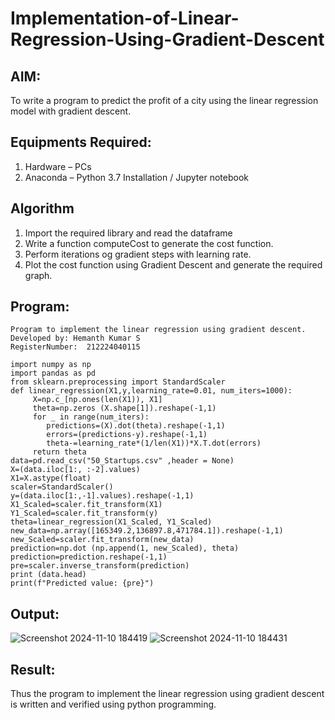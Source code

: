 # Implementation-of-Linear-Regression-Using-Gradient-Descent

## AIM:
To write a program to predict the profit of a city using the linear regression model with gradient descent.

## Equipments Required:
1. Hardware – PCs
2. Anaconda – Python 3.7 Installation / Jupyter notebook

## Algorithm
1. Import the required library and read the dataframe
2. Write a function computeCost to generate the cost function.
3. Perform iterations og gradient steps with learning rate.
4. Plot the cost function using Gradient Descent and generate the required graph.

## Program:
```
Program to implement the linear regression using gradient descent.
Developed by: Hemanth Kumar S 
RegisterNumber:  212224040115
```

```
import numpy as np
import pandas as pd
from sklearn.preprocessing import StandardScaler
def linear_regression(X1,y,learning_rate=0.01, num_iters=1000):
     X=np.c_[np.ones(len(X1)), X1]
     theta=np.zeros (X.shape[1]).reshape(-1,1)
     for _ in range(num_iters):
        predictions=(X).dot(theta).reshape(-1,1)
        errors=(predictions-y).reshape(-1,1)
        theta-=learning_rate*(1/len(X1))*X.T.dot(errors)
     return theta
data=pd.read_csv("50_Startups.csv" ,header = None) 
X=(data.iloc[1:, :-2].values)
X1=X.astype(float)
scaler=StandardScaler()
y=(data.iloc[1:,-1].values).reshape(-1,1)
X1_Scaled=scaler.fit_transform(X1)
Y1_Scaled=scaler.fit_transform(y)
theta=linear_regression(X1_Scaled, Y1_Scaled)
new_data=np.array([165349.2,136897.8,471784.1]).reshape(-1,1)
new_Scaled=scaler.fit_transform(new_data)
prediction=np.dot (np.append(1, new_Scaled), theta)
prediction=prediction.reshape(-1,1)
pre=scaler.inverse_transform(prediction)
print (data.head)
print(f"Predicted value: {pre}")
```
## Output:
![Screenshot 2024-11-10 184419](https://github.com/user-attachments/assets/28607d79-26ff-4c1c-afdc-a1e7c80ce33a)
![Screenshot 2024-11-10 184431](https://github.com/user-attachments/assets/86ad7737-3463-4db9-b5e6-486dfaf32ae5)


## Result:
Thus the program to implement the linear regression using gradient descent is written and verified using python programming.
